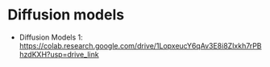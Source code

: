 # Diffusion models

- Diffusion Models 1:
https://colab.research.google.com/drive/1LopxeucY6qAv3E8i8ZIxkh7rPBhzdKXH?usp=drive_link